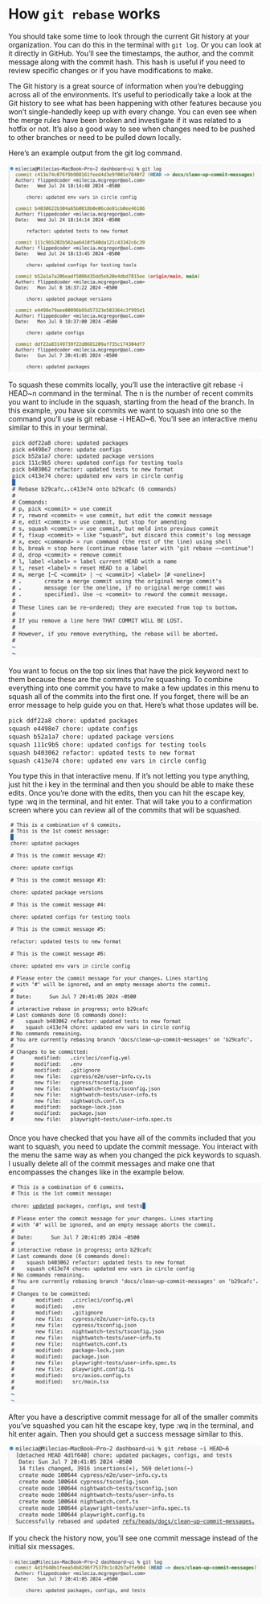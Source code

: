 # How `git rebase` works

You should take some time to look through the current Git history at your organization. You can do this in the terminal with `git log`. Or you can look at it directly in GitHub. You’ll see the timestamps, the author, and the commit message along with the commit hash. This hash is useful if you need to review specific changes or if you have modifications to make.

The Git history is a great source of information when you’re debugging across all of the environments. It’s useful to periodically take a look at the Git history to see what has been happening with other features because you won’t single-handedly keep up with every change. You can even see when the merge rules have been broken and investigate if it was related to a hotfix or not. It’s also a good way to see when changes need to be pushed to other branches or need to be pulled down locally.

Here’s an example output from the git log command.

![Fig 28.6 Git history from git log](./images/28.6-initial-git-history.png)

To squash these commits locally, you’ll use the interactive git rebase -i HEAD~n command in the terminal. The n is the number of recent commits you want to include in the squash, starting from the head of the branch. In this example, you have six commits we want to squash into one so the command you’ll use is git rebase -i HEAD~6. You’ll see an interactive menu similar to this in your terminal.

![Fig 28.7 Interactive menu for squashing commits](./images/28.7-interactive-menu-squashing-commits.png)

You want to focus on the top six lines that have the pick keyword next to them because these are the commits you’re squashing. To combine everything into one commit you have to make a few updates in this menu to squash all of the commits into the first one. If you forget, there will be an error message to help guide you on that. Here’s what those updates will be.

```
pick ddf22a8 chore: updated packages
squash e4498e7 chore: update configs
squash b52a1a7 chore: updated package versions
squash 111c9b5 chore: updated configs for testing tools
squash b403062 refactor: updated tests to new format
squash c413e74 chore: updated env vars in circle config
```

You type this in that interactive menu. If it’s not letting you type anything, just hit the i key in the terminal and then you should be able to make these edits. Once you’re done with the edits, then you can hit the escape key, type :wq in the terminal, and hit enter. That will take you to a confirmation screen where you can review all of the commits that will be squashed.

![Fig 28.8 Confirm squashed commits](./images/28.8-confirm-squashed-commits.png)

Once you have checked that you have all of the commits included that you want to squash, you need to update the commit message. You interact with the menu the same way as when you changed the pick keywords to squash. I usually delete all of the commit messages and make one that encompasses the changes like in the example below.

![Fig 28.9 Update the commit message](./images/28.9-updated-squashed-commit-message.png)

After you have a descriptive commit message for all of the smaller commits you’ve squashed you can hit the escape key, type :wq in the terminal, and hit enter again. Then you should get a success message similar to this.

![Fig 28.10 Successful squash message](./images/28.10-successful-squash-message.png)

If you check the history now, you’ll see one commit message instead of the initial six messages.

![Fig 28.11 Squashed git history](./images/28.11-squashed-git-history.png)
